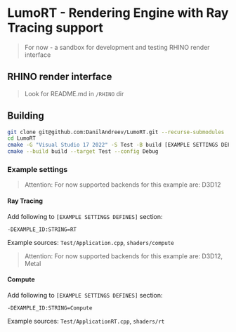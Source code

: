 # LumoRT - Rendering Engine with Ray Tracing support
> For now - a sandbox for development and testing RHINO render interface

## RHINO render interface
> Look for README.md in ```/RHINO``` dir  

## Building
```bash
git clone git@github.com:DanilAndreev/LumoRT.git --recurse-submodules
cd LumoRT
cmake -G "Visual Studio 17 2022" -S Test -B build [EXAMPLE SETTINGS DEFINES]
cmake --build build --target Test --config Debug
```

### Example settings
> Attention: For now supported backends for this example are: D3D12
#### Ray Tracing
Add following to ```[EXAMPLE SETTINGS DEFINES]``` section:
```
-DEXAMPLE_ID:STRING=RT
```
Example sources: ```Test/Application.cpp```, ```shaders/compute```

> Attention: For now supported backends for this example are: D3D12, Metal
#### Compute
Add following to ```[EXAMPLE SETTINGS DEFINES]``` section:
```
-DEXAMPLE_ID:STRING=Compute
```
Example sources: ```Test/ApplicationRT.cpp```, ```shaders/rt```
